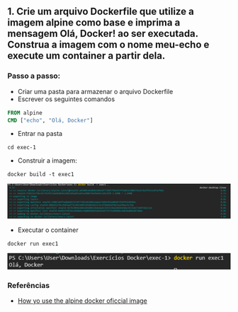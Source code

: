 ## 1. Crie um arquivo Dockerfile que utilize a imagem alpine como base e imprima a mensagem Olá, Docker! ao ser executada. Construa a imagem com o nome meu-echo e execute um container a partir dela.

### Passo a passo:
- Criar  uma pasta para armazenar o arquivo Dockerfile
- Escrever os seguintes comandos

```Dockerfile
FROM alpine
CMD ["echo", "Olá, Docker"]
```

- Entrar na pasta
```
cd exec-1
```

- Construir a imagem:
```
docker build -t exec1
```

![alt text](images/docker.png)

- Executar o container
```
docker run exec1
```

![alt text](images/hi-docker.png)

### Referências

- [How yo use the alpine docker oficcial image](https://www.docker.com/blog/how-to-use-the-alpine-docker-official-image/)